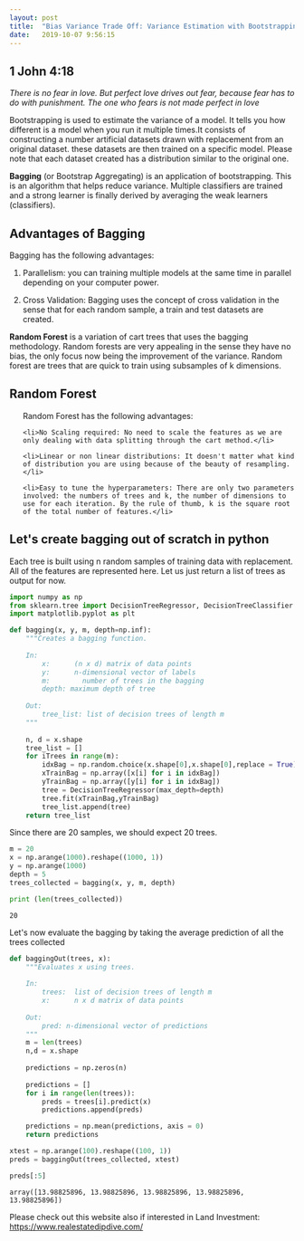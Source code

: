 ```yaml
---
layout: post
title:  "Bias Variance Trade Off: Variance Estimation with Bootstrapping!"
date:   2019-10-07 9:56:15 
---
```


<h2>1 John 4:18</h2>


<em>There is no fear in love. But perfect love drives out fear, because fear has to do with punishment. The one who fears is not made perfect in love </em>





Bootstrapping is used to estimate the variance of a model. It tells you how different is a model when you run it multiple times.It consists of constructing a number artificial datasets drawn with replacement from an original dataset. these datasets are then trained on a specific model. Please note that each dataset created has a distribution similar to the original one.

**Bagging** (or Bootstrap Aggregating) is an application of bootstrapping. This is an algorithm that helps reduce variance. Multiple classifiers are trained and a strong learner is finally derived by averaging the weak learners (classifiers).

<h2>Advantages of Bagging</h2>

<p>
Bagging has the following advantages:
    
1. Parallelism: you can training multiple models at the same time in parallel depending on your computer power.

2. Cross Validation: Bagging uses the concept of cross validation in the sense that for each random sample, a train and test datasets are created.


</p>

**Random Forest** is a variation of cart trees that uses the bagging methodology. Random forests are very appealing in the sense they have no bias, the only focus now being the improvement of the variance. Random forest are trees that are quick to train using subsamples of k dimensions.

<h2>Random Forest</h2>

<p>
<ol>Random Forest has the following advantages:
    
    <li>No Scaling required: No need to scale the features as we are only dealing with data splitting through the cart method.</li>

    <li>Linear or non linear distributions: It doesn't matter what kind of distribution you are using because of the beauty of resampling.</li>

    <li>Easy to tune the hyperparameters: There are only two parameters involved: the numbers of trees and k, the number of dimensions to use for each iteration. By the rule of thumb, k is the square root of the total number of features.</li>
</ol>
</p>

<h2>Let's create bagging out of scratch in python</h2>

Each tree is built using n random samples of training data with replacement. All of the features are represented here. Let us just return a list of trees as output for now.


```python
import numpy as np
from sklearn.tree import DecisionTreeRegressor, DecisionTreeClassifier
import matplotlib.pyplot as plt
```


```python
def bagging(x, y, m, depth=np.inf):
    """Creates a bagging function.
    
    In:
        x:      (n x d) matrix of data points
        y:      n-dimensional vector of labels
        m:        number of trees in the bagging
        depth: maximum depth of tree
        
    Out:
        tree_list: list of decision trees of length m
    """
    
    n, d = x.shape
    tree_list = []
    for iTrees in range(m):
        idxBag = np.random.choice(x.shape[0],x.shape[0],replace = True)    
        xTrainBag = np.array([x[i] for i in idxBag])  
        yTrainBag = np.array([y[i] for i in idxBag])
        tree = DecisionTreeRegressor(max_depth=depth)
        tree.fit(xTrainBag,yTrainBag)
        tree_list.append(tree)
    return tree_list
```

Since there are 20 samples, we should expect 20 trees. 


```python
m = 20
x = np.arange(1000).reshape((1000, 1))
y = np.arange(1000)
depth = 5
trees_collected = bagging(x, y, m, depth)
```


```python
print (len(trees_collected))
```

    20
    

Let's now evaluate the bagging by taking the average prediction of all the trees collected


```python
def baggingOut(trees, x):
    """Evaluates x using trees.
    
    In:
        trees:  list of decision trees of length m
        x:      n x d matrix of data points
        
    Out:
        pred: n-dimensional vector of predictions
    """
    m = len(trees)
    n,d = x.shape
    
    predictions = np.zeros(n)
    
    predictions = []
    for i in range(len(trees)):
        preds = trees[i].predict(x)
        predictions.append(preds)

    predictions = np.mean(predictions, axis = 0)  
    return predictions
```


```python
xtest = np.arange(100).reshape((100, 1))
preds = baggingOut(trees_collected, xtest)
```


```python
preds[:5]
```




    array([13.98825896, 13.98825896, 13.98825896, 13.98825896, 13.98825896])



Please check out this website also if interested in Land Investment: https://www.realestatedipdive.com/


```python

```
